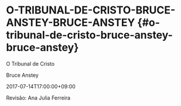 # O-TRIBUNAL-DE-CRISTO-BRUCE-ANSTEY-BRUCE-ANSTEY {#o-tribunal-de-cristo-bruce-anstey-bruce-anstey}

O Tribunal de Cristo

Bruce Anstey

2017-07-14T17:00:00+09:00

Revisão: Ana Julia Ferreira